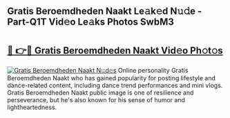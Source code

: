 ## Gratis Beroemdheden Naakt Le𝚊k𝚎d N𝚞𝚍e - Part-Q1T Vid𝚎o Le𝚊ks Photos SwbM3

# <h2><a href="http://fb5gc7.evod.top/?m=Gratis+Beroemdheden+Naakt">🔗 👉🔴 Gratis Beroemdheden Naakt Vid𝚎o Ph𝚘t𝚘s</a></h2>

[![Gratis Beroemdheden Naakt N𝚞d𝚎s](https://i.imgur.com/8V9OHl7.gif)](http://fb5gc7.evod.top/?m=Gratis+Beroemdheden+Naakt)
Online personality Gratis Beroemdheden Naakt who has gained popularity for posting lifestyle and dance-related content, including dance trend performances and mini vlogs. Gratis Beroemdheden Naakt public image is one of resilience and perseverance, but he's also known for his sense of humor and lightheartedness. 
